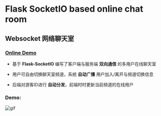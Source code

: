 # Flask SocketIO based online chat room

## Websocket 网络聊天室

### [Online Demo](https://zhangnie.me/chat)

- 基于 **Flask-SocketIO** 编写了客户端与服务端 **双向通信** 的多用户在线聊天室

- 用户可自由切换聊天室频道，系统 **自动广播** 用户加入/离开与频道切换信息

- 后端对游客ID进行 **自动分发**，前端时时更新当前频道的在线用户

### Demo: 

![gif](https://wx1.sinaimg.cn/large/927e2755gy1frrhxgd82ug22g217j4qp.gif)